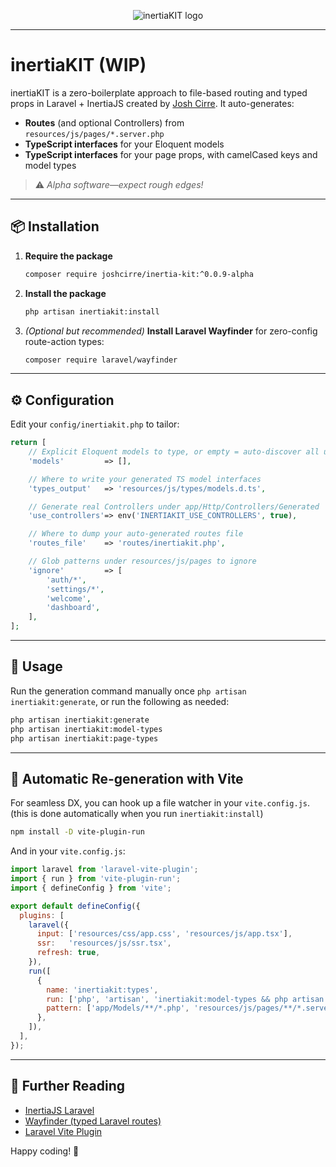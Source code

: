 <p align="center">
  <img src="https://github.com/user-attachments/assets/98e1a015-11f1-4365-bffb-002e3879debc" alt="inertiaKIT logo" />
</p>

---

# inertiaKIT (WIP)

inertiaKIT is a zero-boilerplate approach to file-based routing and typed props in Laravel + InertiaJS created by [Josh Cirre](https://joshcirre.com).
It auto-generates:

- **Routes** (and optional Controllers) from `resources/js/pages/*.server.php`
- **TypeScript interfaces** for your Eloquent models
- **TypeScript interfaces** for your page props, with camelCased keys and model types

> ⚠️ _Alpha software—expect rough edges!_

---

## 📦 Installation

1. **Require the package**
   ```bash
   composer require joshcirre/inertia-kit:^0.0.9-alpha
   ```

2. **Install the package**
   ```bash
   php artisan inertiakit:install
   ```

3. _(Optional but recommended)_ **Install Laravel Wayfinder** for zero-config route-action types:
   ```bash
   composer require laravel/wayfinder
   ```

---

## ⚙️ Configuration

Edit your `config/inertiakit.php` to tailor:

```php
return [
    // Explicit Eloquent models to type, or empty = auto-discover all under app/Models
    'models'         => [],

    // Where to write your generated TS model interfaces
    'types_output'   => 'resources/js/types/models.d.ts',

    // Generate real Controllers under app/Http/Controllers/Generated
    'use_controllers'=> env('INERTIAKIT_USE_CONTROLLERS', true),

    // Where to dump your auto-generated routes file
    'routes_file'    => 'routes/inertiakit.php',

    // Glob patterns under resources/js/pages to ignore
    'ignore'         => [
        'auth/*',
        'settings/*',
        'welcome',
        'dashboard',
    ],
];
```

---

## 🚀 Usage

Run the generation command manually once `php artisan inertiakit:generate`, or run the following as needed:

```bash
php artisan inertiakit:generate
php artisan inertiakit:model-types
php artisan inertiakit:page-types
```

---

## 🔄 Automatic Re-generation with Vite

For seamless DX, you can hook up a file watcher in your `vite.config.js`. (this is done automatically when you run `inertiakit:install`)

```bash
npm install -D vite-plugin-run
```

And in your `vite.config.js`:

```js
import laravel from 'laravel-vite-plugin';
import { run } from 'vite-plugin-run';
import { defineConfig } from 'vite';

export default defineConfig({
  plugins: [
    laravel({
      input: ['resources/css/app.css', 'resources/js/app.tsx'],
      ssr:   'resources/js/ssr.tsx',
      refresh: true,
    }),
    run([
      {
        name: 'inertiakit:types',
        run: ['php', 'artisan', 'inertiakit:model-types && php artisan inertiakit:page-types'],
        pattern: ['app/Models/**/*.php', 'resources/js/pages/**/*.server.php'],
      },
    ]),
  ],
});
```

---

## 📖 Further Reading

- [InertiaJS Laravel](https://inertiajs.com/server-side-setup)
- [Wayfinder (typed Laravel routes)](https://github.com/tighten/wayfinder)
- [Laravel Vite Plugin](https://github.com/laravel/vite-plugin)

Happy coding! 🎉
